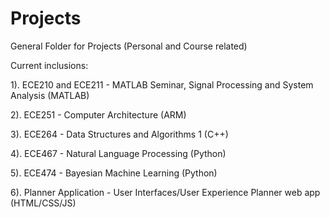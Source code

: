 # Projects
General Folder for Projects (Personal and Course related)

Current inclusions: 

1). ECE210 and ECE211 - MATLAB Seminar, Signal Processing and System Analysis (MATLAB)

2). ECE251 - Computer Architecture (ARM)

3). ECE264 - Data Structures and Algorithms 1 (C++)

4). ECE467 - Natural Language Processing (Python)

5). ECE474 - Bayesian Machine Learning (Python)

6). Planner Application - User Interfaces/User Experience Planner
web app (HTML/CSS/JS)
